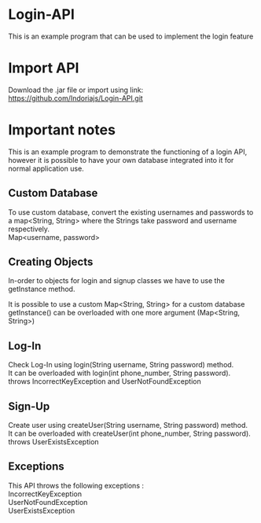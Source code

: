 # Login-API
This is an example program that can be used to implement the login feature

# Import API
Download the .jar file or import using link: https://github.com/Indoriajs/Login-API.git

# Important notes

This is an example program to demonstrate the functioning of a login API, however it is possible to have your own database integrated into it for  
normal application use.  

## Custom Database
To use custom database, convert the existing usernames and passwords to a map<String, String> where the Strings take password and username respectively.  
Map<username, password>

## Creating Objects
In-order to objects for login and signup classes we have to use the getInstance method.  

It is possible to use a custom Map<String, String> for a custom database  
getInstance() can be overloaded with one more argument (Map<String, String>)  

## Log-In 
Check Log-In using login(String username, String password) method.  
It can be overloaded with login(int phone_number, String password).  
throws IncorrectKeyException and UserNotFoundException  

## Sign-Up
Create user using createUser(String username, String password) method.  
It can be overloaded with createUser(int phone_number, String password).  
throws UserExistsException  


## Exceptions
This API throws the following exceptions :  
    IncorrectKeyException  
    UserNotFoundException  
    UserExistsException  
